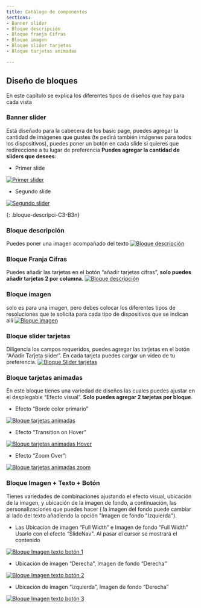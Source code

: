 ```yaml
---
title: Catálogo de componentes
sections:
- Banner slider
- Bloque descripción
- Bloque franja Cifras
- Bloque imagen
- Bloque slider tarjetas
- Bloque tarjetas animadas

---
```


## Diseño de bloques
En este capítulo se explica los diferentes tipos de diseños que hay para cada vista 


### **Banner slider**

Está diseñado para la cabecera de los basic page, puedes agregar la cantidad de imágenes que gustes (te pedirá también imágenes para todos los dispositivos), puedes poner un botón en cada slide si quieres que redireccione a tu lugar de preferencia **Puedes agregar la cantidad de sliders que desees**:
    
* Primer slide
<a href="assets/images/bloque_primer_slide.jpg" class="slider" data-magnify="gallery" data-group=".slider" >
    <img class="img-responsive rounded" src="assets/images/bloque_primer_slide.jpg" alt="Primer slider" />
</a>

* Segundo slide
<a href="assets/images/bloque_segundo_slide.jpg" class="slider" data-magnify="gallery">
    <img class="img-responsive rounded" src="assets/images/bloque_segundo_slide.jpg" alt="Segundo slider" />
</a>

{: .bloque-descripci-C3-B3n}
### **Bloque descripción**

Puedes poner una imagen acompañado del texto
<a href="assets/images/bloque_descripcion.jpg" data-magnify="gallery">
    <img class="img-responsive rounded" src="assets/images/bloque_descripcion.jpg" alt="Bloque descripción" />
</a>

### **Bloque Franja Cifras**

Puedes añadir las tarjetas en el botón “añadir tarjetas cifras”, **solo puedes añadir tarjetas 2 por columna**.
<a href="assets/images/bloque_cifras.JPG" data-magnify="gallery">
    <img class="img-responsive rounded" src="assets/images/bloque_cifras.JPG" alt="Bloque descripción" />
</a>

### **Bloque imagen**

solo es para una imagen, pero debes colocar los diferentes tipos de resoluciones que te solicita para cada tipo de dispositivos que se indican allí
<a href="assets/images/bloque_imagen.jpg" data-magnify="gallery">
    <img class="img-responsive rounded" src="assets/images/bloque_imagen.jpg" alt="Bloque imagen" />
</a>

### **Bloque slider tarjetas**

Diligencia los campos requeridos, puedes agregar las tarjetas en el botón “Añadir Tarjeta slider”. En cada tarjeta puedes cargar un video de tu preferencia.
<a href="assets/images/bloque_tarjetas.jpg" data-magnify="gallery">
    <img class="img-responsive rounded" src="assets/images/bloque_tarjetas.jpg" alt="Bloque Slider tarjetas" />
</a>

### **Bloque tarjetas animadas**

En este bloque tienes una variedad de diseños las cuales puedes ajustar en el desplegable “Efecto visual”. **Solo puedes agregar 2 tarjetas por bloque**.

* Efecto “Borde color primario”
<a href="assets/images/bloque_animadas1.jpg" data-magnify="gallery">
    <img class="img-responsive rounded" src="assets/images/bloque_animadas1.jpg" alt="Bloque tarjetas animadas" />
</a>

* Efecto “Transition on Hover”
<a href="assets/images/bloque_animadas2.gif" data-magnify="gallery">
    <img class="img-responsive rounded" src="assets/images/bloque_animadas2.gif" alt="Bloque tarjetas animadas Hover" />
</a>

* Efecto “Zoom Over”: 
<a href="assets/images/bloque_animadas3.gif" data-magnify="gallery">
    <img class="img-responsive rounded" src="assets/images/bloque_animadas3.gif" alt="Bloque tarjetas animadas zoom" />
</a>

### **Bloque Imagen + Texto + Botón**

Tienes variedades de combinaciones ajustando el efecto visual, ubicación de la imagen, y ubicación de la imagen de fondo, a continuación, las personalizaciones que puedes hacer ( la imagen del fondo puede cambiar al lado del texto añadiendo la opción "Imagen de fondo "Izquierda"). 

* Las Ubicacion de imagen “Full Width” e Imagen de fondo “Full Width” Usarlo con el efecto “SlideNav". Al pasar el cursor se mostrará el contenido
<a href="assets/images/imagen_texto_boton_1.gif" data-magnify="gallery">
    <img class="img-responsive rounded" src="assets/images/imagen_texto_boton_1.gif" alt="Bloque Imagen texto botón 1" />
</a>

* Ubicación de imagen “Derecha”, Imagen de fondo “Derecha”
<a href="assets/images/imagen_texto_boton_2.jpg" data-magnify="gallery">
    <img class="img-responsive rounded" src="assets/images/imagen_texto_boton_2.jpg" alt="Bloque Imagen texto botón 2" />
</a>


* Ubicación de imagen “izquierda”, Imagen de fondo “Derecha”
<a href="assets/images/imagen_texto_boton_4.jpg" data-magnify="gallery">
    <img class="img-responsive rounded" src="assets/images/imagen_texto_boton_4.jpg" alt="Bloque Imagen texto botón 3" />
</a>
